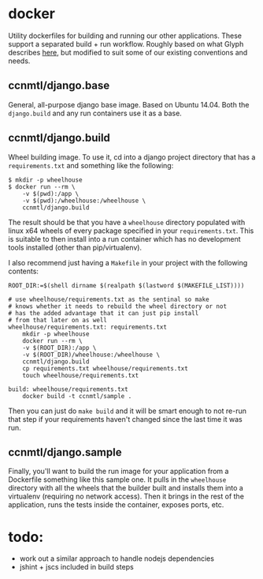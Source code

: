 # docker

Utility dockerfiles for building and running our other
applications. These support a separated build + run workflow. Roughly
based on what Glyph describes
[here](https://glyph.twistedmatrix.com/2015/03/docker-deploy-double-dutch.html),
but modified to suit some of our existing conventions and needs.

## ccnmtl/django.base

General, all-purpose django base image. Based on Ubuntu 14.04. Both
the `django.build` and any run containers use it as a base.

## ccnmtl/django.build

Wheel building image. To use it, cd into a django project directory
that has a `requirements.txt` and something like the following:

    $ mkdir -p wheelhouse
    $ docker run --rm \
	    -v $(pwd):/app \
        -v $(pwd):/wheelhouse:/wheelhouse \
        ccnmtl/django.build

The result should be that you have a `wheelhouse` directory populated
with linux x64 wheels of every package specified in your
`requirements.txt`. This is suitable to then install into a run
container which has no development tools installed (other than
pip/virtualenv).

I also recommend just having a `Makefile` in your project with the
following contents:

    ROOT_DIR:=$(shell dirname $(realpath $(lastword $(MAKEFILE_LIST))))
    
    # use wheelhouse/requirements.txt as the sentinal so make
    # knows whether it needs to rebuild the wheel directory or not
    # has the added advantage that it can just pip install
    # from that later on as well
    wheelhouse/requirements.txt: requirements.txt
    	mkdir -p wheelhouse
    	docker run --rm \
    	-v $(ROOT_DIR):/app \
    	-v $(ROOT_DIR)/wheelhouse:/wheelhouse \
    	ccnmtl/django.build
    	cp requirements.txt wheelhouse/requirements.txt
    	touch wheelhouse/requirements.txt
    
    build: wheelhouse/requirements.txt
    	docker build -t ccnmtl/sample .

Then you can just do `make build` and it will be smart enough to not
re-run that step if your requirements haven't changed since the last
time it was run.

## ccnmtl/django.sample

Finally, you'll want to build the run image for your application from
a Dockerfile something like this sample one. It pulls in the
`wheelhouse` directory with all the wheels that the builder built and
installs them into a virtualenv (requiring no network access). Then it
brings in the rest of the application, runs the tests inside the
container, exposes ports, etc.

# todo:

* work out a similar approach to handle nodejs dependencies
* jshint + jscs included in build steps
